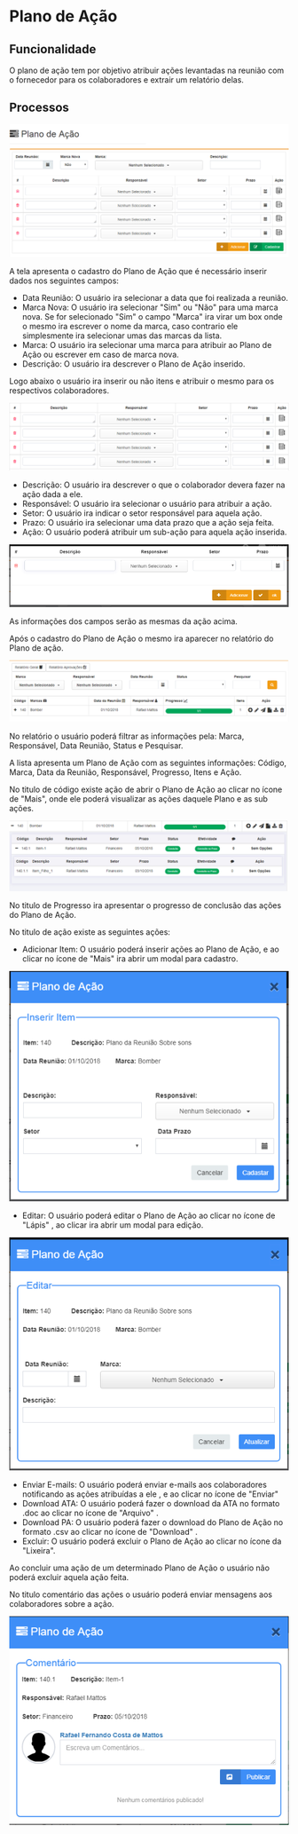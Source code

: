 # Plano de Ação

## Funcionalidade

O plano de ação tem por objetivo atribuir ações levantadas na reunião com o fornecedor para os colaboradores e extrair um relatório delas.

## Processos

![](../../.gitbook/assets/image%20%2814%29.png)

A tela apresenta o cadastro do Plano de Ação que é necessário inserir dados nos seguintes campos:

* Data Reunião: O usuário ira selecionar a data que foi realizada a reunião.
* Marca Nova:  O usuário ira selecionar "Sim" ou "Não" para uma marca nova. Se for selecionado "Sim" o campo "Marca" ira virar um box onde o mesmo ira escrever o nome da marca, caso contrario ele simplesmente ira selecionar umas das marcas da lista.
* Marca: O usuário ira selecionar uma marca para atribuir ao Plano de Ação ou escrever em caso de marca nova.
* Descrição: O usuário ira descrever o Plano de Ação inserido.

Logo abaixo o usuário ira inserir ou não itens e atribuir o mesmo para os respectivos colaboradores.

![](../../.gitbook/assets/image%20%2843%29.png)

 

* Descrição: O usuário ira descrever o que o colaborador devera fazer na ação dada a ele.
* Responsável: O usuário ira selecionar o usuário para atribuir a ação.
* Setor: O usuário ira indicar o setor responsável para aquela ação.
* Prazo: O usuário ira selecionar uma data prazo que a ação seja feita.
* Ação: O usuário poderá atribuir um sub-ação para aquela ação inserida.

![](../../.gitbook/assets/image%20%2859%29.png)

As informações dos campos serão as mesmas da ação acima.

Após o cadastro do Plano de Ação o mesmo ira aparecer no relatório do Plano de ação.

![](../../.gitbook/assets/image%20%2825%29.png)

No relatório o usuário poderá filtrar as informações pela: Marca, Responsável, Data Reunião, Status e Pesquisar.

A lista apresenta um Plano de Ação com as seguintes informações: Código, Marca, Data da Reunião, Responsável, Progresso, Itens e Ação.

No titulo de código existe ação de abrir o Plano de Ação ao clicar no ícone de "Mais", onde ele poderá visualizar as ações daquele Plano e as sub ações.

![](../../.gitbook/assets/image%20%287%29.png)

No titulo de Progresso ira apresentar o progresso de conclusão das ações do Plano de Ação.

No titulo de ação existe as seguintes ações:

* Adicionar Item: O usuário poderá inserir ações ao Plano de Ação, e ao clicar no ícone de "Mais" ira abrir um modal para cadastro.

![](../../.gitbook/assets/image%20%2866%29.png)

* Editar: O usuário poderá editar o Plano de Ação ao clicar no ícone de "Lápis" , ao clicar ira abrir um modal para edição.

![](../../.gitbook/assets/image%20%2815%29.png)

* Enviar E-mails: O usuário poderá enviar e-mails aos colaboradores notificando as ações atribuídas a ele , e ao clicar no ícone de "Enviar" 
* Download ATA: O usuário poderá fazer o download da ATA no formato .doc ao clicar no ícone de "Arquivo" .
* Download PA: O usuário poderá fazer o download do Plano de Ação no formato .csv ao clicar no ícone de "Download" .
* Excluir: O usuário poderá excluir o Plano de Ação ao clicar no ícone da "Lixeira".

Ao concluir uma ação de um determinado Plano de Ação o usuário não poderá excluir aquela ação feita.

No titulo comentário das ações o usuário poderá enviar mensagens aos colaboradores sobre a ação.

![](../../.gitbook/assets/image%20%2832%29.png)

